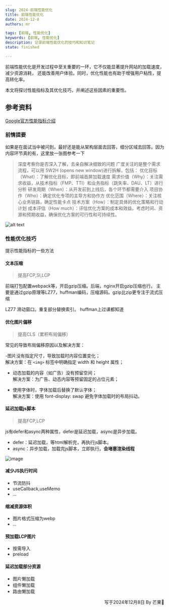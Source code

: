 ```yaml
---
slug: 2024-前端性能优化
title: 前端性能优化
date: 2024-12-8
authors: mr

tags: [前端, 性能优化]
keywords: [前端, 性能优化]
description: 记录前端性能优化的技巧和知识笔记
state: finished

---
```


前端性能优化是开发过程中至关重要的一环，它不仅能显著提升网站的加载速度，减少资源消耗，
还能改善用户体验。同时，优化性能也有助于增强用户粘性，提高转化率。

本文将探讨性能指标及其优化技巧，并阐述这些因素的重要性。

<!-- truncate -->

## 参考资料

[Google官方性能指标介绍](https://developer.chrome.com/docs/lighthouse/performance/first-contentful-paint?hl=zh-cn)

### 前情提要

如果是在面试当中被问到，最好还是能从架构层面去回答，细分区域去回答。因为内容环节真的有，这里放一张图参考一下

> 深度考察你是否深入了解，去亲自解决细致的问题
> 广度关注的是整个需求流程，可以用 5W2H (opens new window)进行拆解，包括：
> 优化目标（What）：了解优化目标，即前端首屏加载速度
> 需求价值（Why）：关注需求收益，从技术指标（FMP、TTI）和业务指标（跳失率、DAU、LT）进行分析
> 研发周期（When）：从开发前到上线后，各个环节都需要介入
> 项目协作（Who）：确定优化专项的主导方和协作方
> 优化范围（Where）：关注核心业务链路，确定性能卡点
> 技术方案（How）：制定具体的优化策略和行动计划
> 成本评估（How much）：评估优化方案的成本和效益。考虑时间、资源和预期收益，确保优化方案的可行性和可持续性。

![alt text](https://www.gahing.top/assets/img/image-3.1e3d4bed.png)

### 性能优化技巧

提示性能指标的一些方法

#### 文本压缩

> 提高FCP,SI,LCP

前端打包配置webpack等，开启gzip压缩。后端，nginx开启gzip压缩也行。
主要是通过gzip原理等LZ77，huffman编码，压缩源码。gzip比zip更专注于流式压缩

LZ77 滑动窗口。重复部分替换索引。
huffman上过课都知道

#### 优化图片偏移

> 提高CLS（累积布局偏移）

常见的导致布局偏移原因以及解决方案：

-图片没有指定尺寸，导致加载时内容位置变化；  
解决方案：在 `<img>` 标签中明确指定 width 和 height 属性；

- 动态加载的内容（如广告）没有预留空间；  
解决方案：为广告、动态内容等预留固定的占位元素；

- 使用字体时，字体加载后替换了默认字体；  
解决方案：使用 font-display: swap 避免字体加载时的布局抖动。

#### 延迟加载js脚本

> 提高FCP,LCP

js有defer和async两种属性，defer是延迟加载，async是异步加载。

- defer：延迟加载，等html解析完，再执行js脚本。
- async：异步加载，加载完js脚本，立即执行。**会堵塞渲染线程**

![image](https://html.spec.whatwg.org/images/asyncdefer.svg)

#### 减少JS执行时间

- 节流防抖
- useCallback,useMemo
- ...

#### 缩减资源体积

- 图片格式压缩为webp
- ...

#### 预加载LCP图片

- 按需导入
- preload

#### 延迟加载部分资源

- 图片懒加载
- 组件懒加载
- 路由懒加载

<p align="right">写于2024年12月8日    By 芒果🥭</p>
